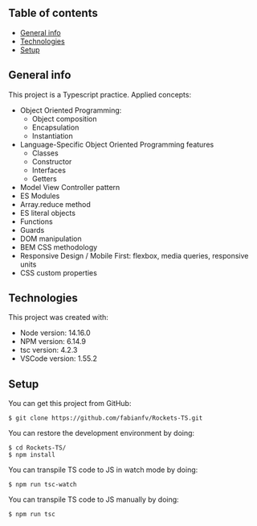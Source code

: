 ## Table of contents

- [General info](#general-info)
- [Technologies](#technologies)
- [Setup](#setup)

## General info

This project is a Typescript practice. Applied concepts:

- Object Oriented Programming:
  - Object composition
  - Encapsulation
  - Instantiation
- Language-Specific Object Oriented Programming features
  - Classes
  - Constructor
  - Interfaces
  - Getters
- Model View Controller pattern
- ES Modules
- Array.reduce method
- ES literal objects
- Functions
- Guards
- DOM manipulation
- BEM CSS methodology
- Responsive Design / Mobile First: flexbox, media queries, responsive units
- CSS custom properties

<!--
[Click here to see this page online](https://fabianfv.github.io/Rockets-TS/)
-->

## Technologies

This project was created with:

- Node version: 14.16.0
- NPM version: 6.14.9
- tsc version: 4.2.3
- VSCode version: 1.55.2

## Setup

You can get this project from GitHub:

```
$ git clone https://github.com/fabianfv/Rockets-TS.git
```

You can restore the development environment by doing:

```
$ cd Rockets-TS/
$ npm install
```

You can transpile TS code to JS in watch mode by doing:

```
$ npm run tsc-watch
```

You can transpile TS code to JS manually by doing:

```
$ npm run tsc
```
